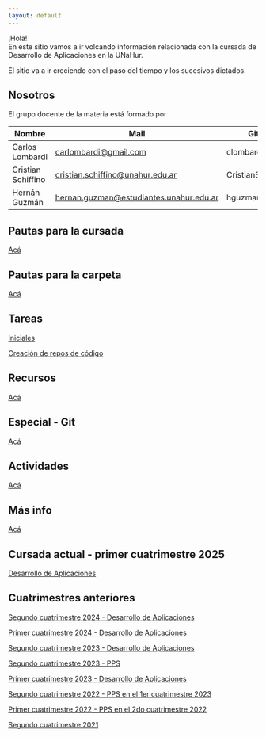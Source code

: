 ```yaml
---
layout: default
---
```


¡Hola!  
En este sitio vamos a ir volcando información relacionada con la cursada de Desarrollo de Aplicaciones en la UNaHur.

El sitio va a ir creciendo con el paso del tiempo y los sucesivos dictados.

## Nosotros

El grupo docente de la materia está formado por

| Nombre             | Mail                                    | Github            | Trello              |
| ------------------ | --------------------------------------- | ----------------- | ------------------- |
| Carlos Lombardi    | carlombardi@gmail.com                   | clombardi         | @carloslombardi     |
| Cristian Schiffino | cristian.schiffino@unahur.edu.ar        | CristianSchiffino | @cristianschiffino1 |
| Hernán Guzmán      | hernan.guzman@estudiantes.unahur.edu.ar | hguzmanUNAHUR     | @hernanguzman8      |

## Pautas para la cursada

[Acá](./pautas-para-la-cursada)

## Pautas para la carpeta

[Acá](./pautas-para-la-carpeta)

## Tareas

[Iniciales](./tareas-iniciales)

[Creación de repos de código](./creacion-repos-de-codigo)

## Recursos

[Acá](./recursos/recursos-index)

## Especial - Git

[Acá](./git/git-index)

## Actividades

[Acá](./actividades)

## Más info

[Acá](./mas-info)

## Cursada actual - primer cuatrimestre 2025

[Desarrollo de Aplicaciones](./cuatrimestres/2025s1-desapp)

## Cuatrimestres anteriores

[Segundo cuatrimestre 2024 - Desarrollo de Aplicaciones](./cuatrimestres/2024s2-desapp)

[Primer cuatrimestre 2024 - Desarrollo de Aplicaciones](./cuatrimestres/2024s1-desapp)

[Segundo cuatrimestre 2023 - Desarrollo de Aplicaciones](./cuatrimestres/2023s2-desapp)

[Segundo cuatrimestre 2023 - PPS](./cuatrimestres/2023s2-pps)

[Primer cuatrimestre 2023 - Desarrollo de Aplicaciones](./cuatrimestres/2023s1)

[Segundo cuatrimestre 2022 - PPS en el 1er cuatrimestre 2023](./cuatrimestres/2022s2)

[Primer cuatrimestre 2022 - PPS en el 2do cuatrimestre 2022](./cuatrimestres/2022s1)

[Segundo cuatrimestre 2021](./cuatrimestres/2021s2)
